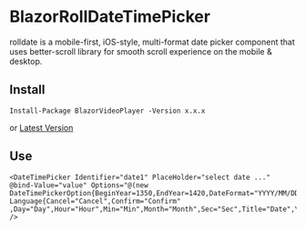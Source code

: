 # BlazorRollDateTimePicker

rolldate is a mobile-first, iOS-style, multi-format date picker component that uses better-scroll library for smooth scroll experience on the mobile & desktop.

## Install
`
Install-Package BlazorVideoPlayer -Version x.x.x
`

or 
[Latest Version](https://www.nuget.org/packages/BlazorVideoPlayer/)

## Use

```
<DateTimePicker Identifier="date1" PlaceHolder="select date ..." @bind-Value="value" Options="@(new DateTimePickerOption{BeginYear=1350,EndYear=1420,DateFormat="YYYY/MM/DD",Language=new Language{Cancel="Cancel",Confirm="Confirm" ,Day="Day",Hour="Hour",Min="Min",Month="Month",Sec="Sec",Title="Date",Year="Year"}})" />
```
